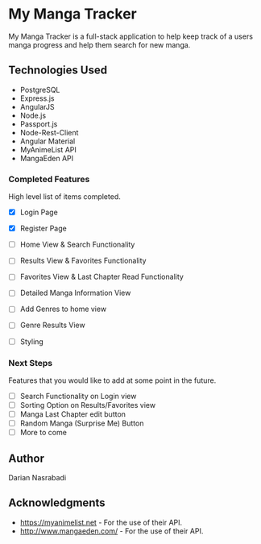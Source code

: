 # My Manga Tracker

My Manga Tracker is a full-stack application to help keep track of a users manga progress and help them search for new manga.

## Technologies Used

- PostgreSQL
- Express.js
- AngularJS
- Node.js
- Passport.js
- Node-Rest-Client
- Angular Material
- MyAnimeList API
- MangaEden API 

### Completed Features

High level list of items completed.

- [x] Login Page
- [x] Register Page
- [ ] Home View & Search Functionality
- [ ] Results View & Favorites Functionality
- [ ] Favorites View & Last Chapter Read Functionality
- [ ] Detailed Manga Information View
- [ ] Add Genres to home view
- [ ] Genre Results View 
- [ ] Styling


### Next Steps

Features that you would like to add at some point in the future.

- [ ] Search Functionality on Login view
- [ ] Sorting Option on Results/Favorites view
- [ ] Manga Last Chapter edit button
- [ ] Random Manga (Surprise Me) Button
- [ ] More to come

## Author

Darian Nasrabadi

## Acknowledgments

- https://myanimelist.net - For the use of their API.
- http://www.mangaeden.com/ - For the use of their API. 